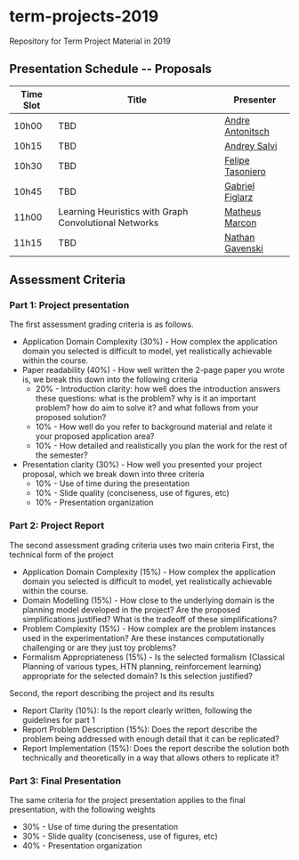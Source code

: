 # term-projects-2019
Repository for Term Project Material in 2019

<!-- ## Presentation Schedule -- Final Presentation (Room TBD)

| Time Slot | Title | Presenter |
| --------- | ----- | --------- |
| TBD    |         |            | -->
<!-- | 9h10     | Using Automatic Planning for Supply Chain Management   | [Alexandre Ichida](/ichida) |
| 9h35     | A COLREGs-Compliant Local Guidance System for Unmanned Surface Vehicles based on Hierarchical Task Network   | [Darlan Jurak](/jurak) |
| 9h55     | Finding State-Action Similarities in Tabular Reinforcement Learning Using Low-Dimensional Embeddings  | [Gabriel de Lima](/glima) |
| 10h20     | Reinforcement Learning for Database Indexing   | [Gabriel Licks](/glicks) |
| 10h45     | Learning Search Heuristics by Graph Convolutional Networks   | [Pedro Ballester](/ballester) |
| 11h10     | Domain-independent image-based planning: results on the Atari video game   | [Raphael Baldi](/baldi) |
| 11h35     | Constrained Path Planning for Energy Efficiency in Mobile Robots   | [Renan Maidana](/maidana) | -->

## Presentation Schedule -- Proposals

| Time Slot | Title | Presenter |
| --------- | ----- | --------- |
| 10h00    |  TBD       | [Andre Antonitsch](/antonitsch) |
| 10h15    |  TBD       | [Andrey Salvi](/salvi) |
| 10h30    |  TBD       | [Felipe Tasoniero](/tasoniero) |
| 10h45    |  TBD       | [Gabriel Figlarz](/figlarz) |
| 11h00    |  Learning Heuristics with Graph Convolutional Networks  | [Matheus Marcon](/marcon) |
| 11h15    |  TBD       | [Nathan Gavenski](/gavenski) |

<!-- | 10h00     | Using Automatic Planning for Supply Chain Management   | [Alexandre Ichida](/ichida) |
| 10h15     | A COLREGs-Compliant Local Guidance System for Unmanned Surface Vehicles based on Hierarchical Task Network   | [Darlan Jurak](/jurak) |
| 10h30     | Finding State-Action Similarities in Tabular Reinforcement Learning Using Low-Dimensional Embeddings  | [Gabriel de Lima](/glima) |
| 10h45     | Reinforcement Learning for Database Indexing   | [Gabriel Licks](/glicks) |
| 11h00     | Learning Search Heuristics by Graph Convolutional Networks   | [Pedro Ballester](/ballester) |
| 11h15     | Domain-independent image-based planning: results on the Atari video game   | [Raphael Baldi](/baldi) |
| 11h30     | Constrained Path Planning for Energy Efficiency in Mobile Robots   | [Renan Maidana](/maidana) |
| 11h45     | Key Frame Plan Expansion With Machine Learning | [Guillermo Borges](/guillermo) | -->

## Assessment Criteria

### Part 1: Project presentation
The first assessment grading criteria is as follows.

- Application Domain Complexity (30%) - How complex the application domain you selected is difficult to model, yet realistically achievable within the course.
- Paper readability (40%) - How well written the 2-page paper you wrote is, we break this down into the following criteria
	- 20% - Introduction clarity: how well does the introduction answers these questions: what is the problem? why is it an important problem? how do aim to solve it? and what follows from your proposed solution?
	- 10% - How well do you refer to background material and relate it your proposed application area?
	- 10% - How detailed and realistically you plan the work for the rest of the semester?
- Presentation clarity (30%) - How well you presented your project proposal, which we break down into three criteria
	- 10% - Use of time during the presentation
	- 10% - Slide quality (conciseness, use of figures, etc)
	- 10% - Presentation organization

### Part 2: Project Report

The second assessment grading criteria uses two main criteria
First, the technical form of the project

- Application Domain Complexity (15%) - How complex the application domain you selected is difficult to model, yet realistically achievable within the course.
- Domain Modelling (15%) - How close to the underlying domain is the planning model developed in the project? Are the proposed simplifications justified? What is the tradeoff of these simplifications?
- Problem Complexity (15%) - How complex are the problem instances used in the experimentation? Are these instances computationally challenging or are they just toy problems?
- Formalism Appropriateness (15%) - Is the selected formalism (Classical Planning of various types, HTN planning, reinforcement learning) appropriate for the selected domain? Is this selection justified?

Second, the report describing the project and its results

- Report Clarity (10%): Is the report clearly written, following the guidelines for part 1
- Report Problem Description (15%): Does the report describe the problem being addressed with enough detail that it can be replicated?
- Report Implementation (15%): Does the report describe the solution both technically and theoretically in a way that allows others to replicate it?

### Part 3: Final Presentation
The same criteria for the project presentation applies to the final presentation, with the following weights

- 30% - Use of time during the presentation
- 30% - Slide quality (conciseness, use of figures, etc)
- 40% - Presentation organization
